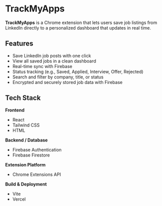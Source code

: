 # TrackMyApps

**TrackMyApps** is a Chrome extension that lets users save job listings from LinkedIn directly to a personalized dashboard that updates in real time.

## Features
- Save LinkedIn job posts with one click
- View all saved jobs in a clean dashboard
- Real-time sync with Firebase
- Status tracking (e.g., Saved, Applied, Interview, Offer, Rejected)
- Search and filter by company, title, or status
- Encrypted and securely stored job data with Firebase

## Tech Stack

**Frontend**
- React
- Tailwind CSS
- HTML

**Backend / Database**
- Firebase Authentication
- Firebase Firestore

**Extension Platform**
- Chrome Extensions API

**Build & Deployment**
- Vite
- Vercel

